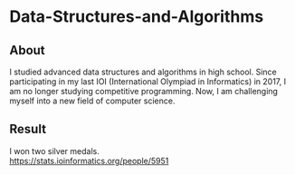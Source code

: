 # Data-Structures-and-Algorithms

## About

I studied advanced data structures and algorithms in high school. Since participating in my last IOI (International Olympiad in Informatics) in 2017, I am no longer studying competitive programming. Now, I am challenging myself into a new field of computer science.

## Result

I won two silver medals. \
https://stats.ioinformatics.org/people/5951
